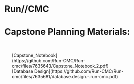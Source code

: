 # Run//CMC
# Capstone Planning Materials:
<br>
<ul>[Capstone_Notebook]
  <br>(https://github.com/Run-CMC/Run-cmc/files/7635643/Capstone_Notebook.2.pdf)
<br>
[Database Design](https://github.com/Run-CMC/Run-cmc/files/7635681/database.design.-.run-cmc.pdf)
